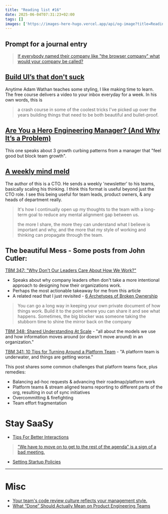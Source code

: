```yaml
---
title: "Reading list #16"
date: 2025-06-04T07:31:23+02:00
tags: []
images: ['https://images-here-hugo.vercel.app/api/og-image?title=Reading+list+%2316']
---
```


## Prompt for a journal entry
> [If everybody named their company like "the browser company" what would your company be called?](https://x.com/jayair/status/1921443306858311991)

## [Build UI’s that don't suck](https://tailwindcss.com/build-uis-that-dont-suck)
Anytime Adam Wathan teaches some styling, I like making time to learn.
The free course delivers a video to your inbox everyday for a week. In his own words, this is
> a crash course in some of the coolest tricks I've picked up over the years building things that need to be both beautiful and bullet-proof.


## [Are You a Hero Engineering Manager? (And Why It’s a Problem)](https://manager.dev/articles/hero-engineering-manager-syndrome)
This one speaks about 3 growth curbing patterns from a manager that "feel good but block team growth".

## [A weekly mind meld](https://theengineeringmanager.substack.com/p/a-weekly-mind-meld)
The author of this is a CTO. He sends a weekly 'newsletter' to his teams, basically scaling his thinking. I think this format is useful beyond just the CTO role. I see this being useful for team leads, product owners, & any heads of department really.

> It's how I continually open up my thoughts to the team with a long-term goal to reduce any mental alignment gap between us.
> 
> the more I share, the more they can understand what I believe is important and why, and the more that my style of working and thinking can propagate through the team.

## The beautiful Mess - Some posts from John Cutler:

[TBM 347: "Why Don't Our Leaders Care About How We Work?"](https://cutlefish.substack.com/p/tbm-347-why-dont-our-leaders-care)

- Speaks about why company leaders often don't take a more intentional approach to designing how their organizations work.
- Perhaps the most actionable takeaway for me from this article
- A related read that I just revisited - [6 Archetypes of Broken Ownership](https://blog.alexewerlof.com/p/broken-ownership)
> You can go a long way in keeping your own private document of how things work. Build it to the point where you can share it and see what happens. Sometimes, the big blocker was someone taking the stubborn time to shine the mirror back on the company


[TBM 348: Shared Understanding At Scale](https://cutlefish.substack.com/p/tbm-348-shared-understanding-at-scale) - "all about the models we use and how information moves around (or doesn't move around) in an organization."

[TBM 341: 10 Tips for Turning Around a Platform Team](https://cutlefish.substack.com/p/tbm-341-10-tips-for-turning-around) - "A platform team is underwater, and things are getting worse."

This post shares some common challenges that platform teams face, plus remedies:
- Balancing ad-hoc requests & advancing their roadmap/platform work
- Platform teams & stream aligned teams reporting to different parts of the org, resulting in out of sync initiatives
- Overcommitting & firefighting
- Team effort fragmentation


# Stay SaaSy
- [Tips For Better Interactions](https://blog.staysaasy.com/p/tips-for-better-interactions)
> [  "We have to move on to get to the rest of the agenda" is a sign of a bad meeting.](https://blog.staysaasy.com/p/tips-for-better-interactions)

- [Setting Startup Policies](https://blog.staysaasy.com/p/setting-startup-policies)

---

# Misc
- [Your team's code review culture reflects your management style.](https://substack.com/@antonzaides/note/c-111049405?)
- [What “Done” Should Actually Mean on Product Engineering Teams](https://substack.productdriven.com/p/what-done-should-actually-mean-on)

